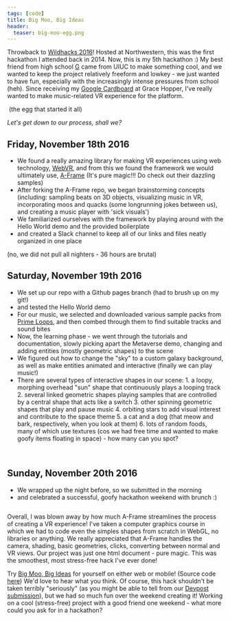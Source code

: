 ```yaml
---
tags: [code]
title: Big Moo, Big Ideas
header:
  teaser: big-moo-egg.png
---
```


Throwback to <a href="http://wildhacks.org/" target="_blank">Wildhacks 2016</a>!  Hosted at Northwestern, this was the first hackathon I attended back in 2014.  Now, this is my 5th hackathon :)  My best friend from high school <a href="https://github.com/gmnicke2" target="_blank">G</a> came from UIUC to make something cool, and we wanted to keep the project relatively freeform and lowkey - we just wanted to have fun, especially with the increasingly intense pressures from school (heh).  Since receiving my <a href="https://vr.google.com/cardboard/" target="_blank">Google Cardboard</a> at Grace Hopper, I've really wanted to make music-related VR experience for the platform.

<img src="{{ site.url }}{{ site.baseurl }}/images/big-moo-egg.png" alt="">
(the egg that started it all) 

_Let's get down to our process, shall we?_

## Friday, November 18th 2016
- We found a really amazing library for making VR experiences using web technology, <a href="https://webvr.info/" target="_blank">WebVR</a>, and from this we found the framework we would ultimately use, <a href="https://aframe.io/" target="_blank">A-Frame</a> (It's pure magic!!! Do check out their dazzling samples)
- After forking the A-Frame repo, we began brainstorming concepts (including: sampling beats on 3D objects, visualizing music in VR, incorporating moos and quacks (some longrunning jokes between us), and creating a music player with 'sick visuals')
- We familiarized ourselves with the framework by playing around with the Hello World demo and the provided boilerplate
- and created a Slack channel to keep all of our links and files neatly organized in one place

(no, we did not pull all nighters - 36 hours are brutal)

## Saturday, November 19th 2016
- We set up our repo with a Github pages branch (had to brush up on my git!)
- and tested the Hello World demo
- For our music, we selected and downloaded various sample packs from <a href="https://primeloops.com/" target="_blank">Prime Loops</a>, and then combed through them to find suitable tracks and sound bites
- Now, the learning phase - we went through the tutorials and documentation, slowly picking apart the Metaverse demo, changing and adding entities (mostly geometric shapes) to the scene 
- We figured out how to change the "sky" to a custom galaxy background, as well as make entities animated and interactive (finally we can play music!)
- There are several types of interactive shapes in our scene: 
	  1. a loopy, morphing overhead "sun" shape that continuously plays a looping track
    2. several linked geometric shapes playing samples that are controlled by a central shape that acts like a switch
    3. other spinning geometric shapes that play and pause music
    4. orbiting stars to add visual interest and contribute to the space theme
    5. a cat and a dog (that meow and bark, respectively, when you look at them)
    6. lots of random foods, many of which use textures (cos we had free time and wanted to make goofy items floating in space) - how many can you spot?
    
<img src="{{ site.url }}{{ site.baseurl }}/images/big-moo-cats.png" alt="">
<img src="{{ site.url }}{{ site.baseurl }}/images/big-moo-dog.png" alt="">

## Sunday, November 20th 2016
- We wrapped up the night before, so we submitted in the morning
- and celebrated a successful, goofy hackathon weekend with brunch :)

<img src="{{ site.url }}{{ site.baseurl }}/images/big-moo-shapes.png" alt="">

Overall, I was blown away by how much A-Frame streamlines the process of creating a VR experience!  I've taken a computer graphics course in which we had to code even the simples shapes from scratch in WebGL, no libraries or anything.  We really appreciated that A-Frame handles the camera, shading, basic geometries, clicks, converting between normal and VR views.  Our project was just one html document - pure magic.  This was the smoothest, most stress-free hack I've ever done!  

Try <a href=“https://gmnicke2.github.io/big-moo-big-ideas/” target=“_blank”>Big Moo, Big Ideas</a> for yourself on either web or mobile!  (Source code <a href="https://github.com/gmnicke2/big-moo-big-ideas" target="_blank">here</a>)  We'd love to hear what you think.  Of course, this hack shouldn't be taken terribly "seriously" (as you might be able to tell from our <a href=“https://devpost.com/software/big-moo-big-ideas” target=“_blank”>Devpost submission</a>), but we had so much fun over the weekend creating it!  Working on a cool (stress-free) project with a good friend one weekend - what more could you ask for in a hackathon?


